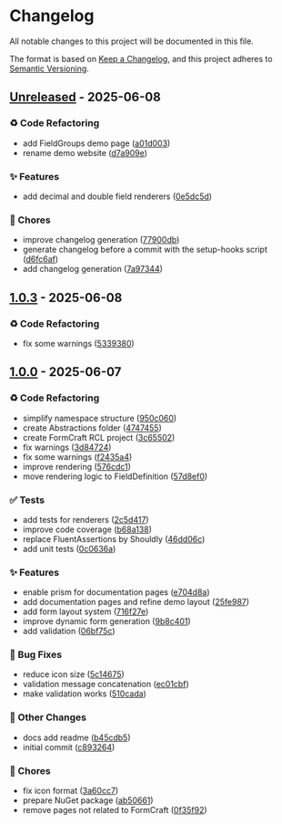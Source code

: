 # Changelog

All notable changes to this project will be documented in this file.

The format is based on [Keep a Changelog](https://keepachangelog.com/en/1.0.0/),
and this project adheres to [Semantic Versioning](https://semver.org/spec/v2.0.0.html).

## [Unreleased] - 2025-06-08

### ♻️ Code Refactoring

* add FieldGroups demo page ([a01d003](https://github.com/phmatray/DynamicFormBlazor/commit/a01d003))
* rename demo website ([d7a909e](https://github.com/phmatray/DynamicFormBlazor/commit/d7a909e))

### ✨ Features

* add decimal and double field renderers ([0e5dc5d](https://github.com/phmatray/DynamicFormBlazor/commit/0e5dc5d))

### 🔧 Chores

* improve changelog generation ([77900db](https://github.com/phmatray/DynamicFormBlazor/commit/77900db))
* generate changelog before a commit with the setup-hooks script ([d6fc6af](https://github.com/phmatray/DynamicFormBlazor/commit/d6fc6af))
* add changelog generation ([7a97344](https://github.com/phmatray/DynamicFormBlazor/commit/7a97344))

## [1.0.3] - 2025-06-08

### ♻️ Code Refactoring

* fix some warnings ([5339380](https://github.com/phmatray/DynamicFormBlazor/commit/5339380))

## [1.0.0] - 2025-06-07

### ♻️ Code Refactoring

* simplify namespace structure ([950c060](https://github.com/phmatray/DynamicFormBlazor/commit/950c060))
* create Abstractions folder ([4747455](https://github.com/phmatray/DynamicFormBlazor/commit/4747455))
* create FormCraft RCL project ([3c65502](https://github.com/phmatray/DynamicFormBlazor/commit/3c65502))
* fix warnings ([3d84724](https://github.com/phmatray/DynamicFormBlazor/commit/3d84724))
* fix some warnings ([f2435a4](https://github.com/phmatray/DynamicFormBlazor/commit/f2435a4))
* improve rendering ([576cdc1](https://github.com/phmatray/DynamicFormBlazor/commit/576cdc1))
* move rendering logic to FieldDefinition ([57d8ef0](https://github.com/phmatray/DynamicFormBlazor/commit/57d8ef0))

### ✅ Tests

* add tests for renderers ([2c5d417](https://github.com/phmatray/DynamicFormBlazor/commit/2c5d417))
* improve code coverage ([b68a138](https://github.com/phmatray/DynamicFormBlazor/commit/b68a138))
* replace FluentAssertions by Shouldly ([46dd06c](https://github.com/phmatray/DynamicFormBlazor/commit/46dd06c))
* add unit tests ([0c0636a](https://github.com/phmatray/DynamicFormBlazor/commit/0c0636a))

### ✨ Features

* enable prism for documentation pages ([e704d8a](https://github.com/phmatray/DynamicFormBlazor/commit/e704d8a))
* add documentation pages and refine demo layout ([25fe987](https://github.com/phmatray/DynamicFormBlazor/commit/25fe987))
* add form layout system ([716f27e](https://github.com/phmatray/DynamicFormBlazor/commit/716f27e))
* improve dynamic form generation ([9b8c401](https://github.com/phmatray/DynamicFormBlazor/commit/9b8c401))
* add validation ([06bf75c](https://github.com/phmatray/DynamicFormBlazor/commit/06bf75c))

### 🐛 Bug Fixes

* reduce icon size ([5c14675](https://github.com/phmatray/DynamicFormBlazor/commit/5c14675))
* validation message concatenation ([ec01cbf](https://github.com/phmatray/DynamicFormBlazor/commit/ec01cbf))
* make validation works ([510cada](https://github.com/phmatray/DynamicFormBlazor/commit/510cada))

### 📝 Other Changes

* docs add readme ([b45cdb5](https://github.com/phmatray/DynamicFormBlazor/commit/b45cdb5))
* initial commit ([c893264](https://github.com/phmatray/DynamicFormBlazor/commit/c893264))

### 🔧 Chores

* fix icon format ([3a60cc7](https://github.com/phmatray/DynamicFormBlazor/commit/3a60cc7))
* prepare NuGet package ([ab50661](https://github.com/phmatray/DynamicFormBlazor/commit/ab50661))
* remove pages not related to FormCraft ([0f35f92](https://github.com/phmatray/DynamicFormBlazor/commit/0f35f92))


[Unreleased]: https://github.com/phmatray/DynamicFormBlazor/releases/tag/Unreleased
[1.0.3]: https://github.com/phmatray/DynamicFormBlazor/releases/tag/v1.0.3
[1.0.0]: https://github.com/phmatray/DynamicFormBlazor/releases/tag/v1.0.0
